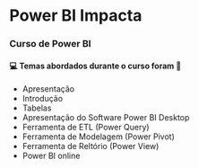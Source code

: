 # Power BI Impacta
### Curso de Power BI
#### :computer: Temas abordados durante o curso foram :rocket:
- Apresentação
- Introdução
- Tabelas
- Apresentação do Software Power BI Desktop
- Ferramenta de ETL (Power Query)
- Ferramenta de Modelagem (Power Pivot)
- Ferramenta de Reltório (Power View)
- Power BI online

